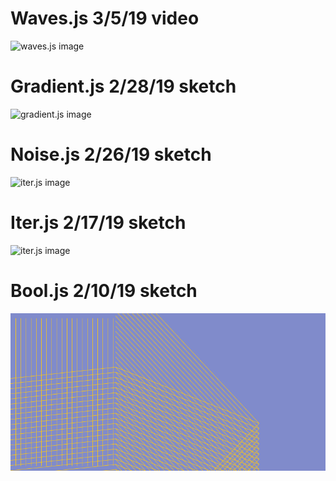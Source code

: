 # Waves.js 3/5/19 video
![waves.js image](
        https://media.giphy.com/media/B2t5Cd8mwuabPE5DiF/giphy.gif
      )
# Gradient.js 2/28/19 sketch
![gradient.js image](https://raw.githubusercontent.com/didacta/p5.js/master/gradient.png)
# Noise.js 2/26/19 sketch
![iter.js image](https://raw.githubusercontent.com/didacta/p5.js/master/noise.png)
# Iter.js 2/17/19 sketch
![iter.js image](https://raw.githubusercontent.com/didacta/p5.js/master/iter.png)
# Bool.js 2/10/19 sketch
![bool.js image](https://raw.githubusercontent.com/didacta/nytimes_api/ca16e902c5cb2c0088c0eeed726f0369e5d6714b/canvas.png)

